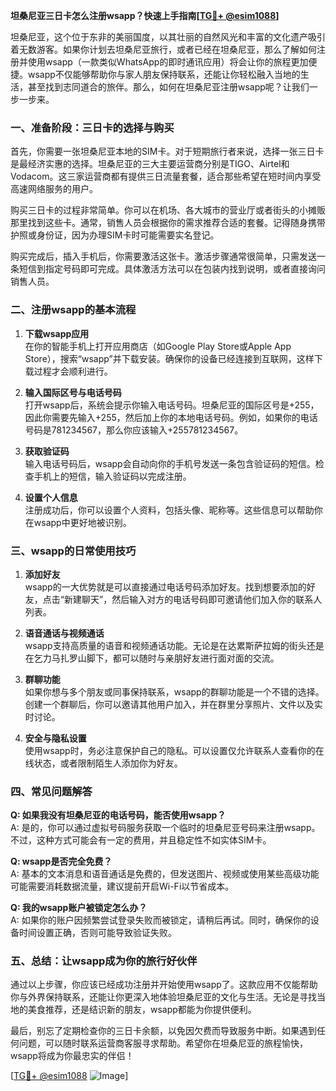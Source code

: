 **坦桑尼亚三日卡怎么注册wsapp？快速上手指南[[TG💪+ @esim1088](https://t.me/s/esim1088)]**

坦桑尼亚，这个位于东非的美丽国度，以其壮丽的自然风光和丰富的文化遗产吸引着无数游客。如果你计划去坦桑尼亚旅行，或者已经在坦桑尼亚，那么了解如何注册并使用wsapp（一款类似WhatsApp的即时通讯应用）将会让你的旅程更加便捷。wsapp不仅能够帮助你与家人朋友保持联系，还能让你轻松融入当地的生活，甚至找到志同道合的旅伴。那么，如何在坦桑尼亚注册wsapp呢？让我们一步一步来。

### 一、准备阶段：三日卡的选择与购买

首先，你需要一张坦桑尼亚本地的SIM卡。对于短期旅行者来说，选择一张三日卡是最经济实惠的选择。坦桑尼亚的三大主要运营商分别是TIGO、Airtel和Vodacom。这三家运营商都有提供三日流量套餐，适合那些希望在短时间内享受高速网络服务的用户。

购买三日卡的过程非常简单。你可以在机场、各大城市的营业厅或者街头的小摊贩那里找到这些卡。通常，销售人员会根据你的需求推荐合适的套餐。记得随身携带护照或身份证，因为办理SIM卡时可能需要实名登记。

购买完成后，插入手机后，你需要激活这张卡。激活步骤通常很简单，只需发送一条短信到指定号码即可完成。具体激活方法可以在包装内找到说明，或者直接询问销售人员。

### 二、注册wsapp的基本流程

1. **下载wsapp应用**  
   在你的智能手机上打开应用商店（如Google Play Store或Apple App Store），搜索“wsapp”并下载安装。确保你的设备已经连接到互联网，这样下载过程才会顺利进行。

2. **输入国际区号与电话号码**  
   打开wsapp后，系统会提示你输入电话号码。坦桑尼亚的国际区号是+255，因此你需要先输入+255，然后加上你的本地电话号码。例如，如果你的电话号码是781234567，那么你应该输入+255781234567。

3. **获取验证码**  
   输入电话号码后，wsapp会自动向你的手机号发送一条包含验证码的短信。检查手机上的短信，输入验证码以完成注册。

4. **设置个人信息**  
   注册成功后，你可以设置个人资料，包括头像、昵称等。这些信息可以帮助你在wsapp中更好地被识别。

### 三、wsapp的日常使用技巧

1. **添加好友**  
   wsapp的一大优势就是可以直接通过电话号码添加好友。找到想要添加的好友，点击“新建聊天”，然后输入对方的电话号码即可邀请他们加入你的联系人列表。

2. **语音通话与视频通话**  
   wsapp支持高质量的语音和视频通话功能。无论是在达累斯萨拉姆的街头还是在乞力马扎罗山脚下，都可以随时与亲朋好友进行面对面的交流。

3. **群聊功能**  
   如果你想与多个朋友或同事保持联系，wsapp的群聊功能是一个不错的选择。创建一个群聊后，你可以邀请其他用户加入，并在群里分享照片、文件以及实时讨论。

4. **安全与隐私设置**  
   使用wsapp时，务必注意保护自己的隐私。可以设置仅允许联系人查看你的在线状态，或者限制陌生人添加你为好友。

### 四、常见问题解答

**Q: 如果我没有坦桑尼亚的电话号码，能否使用wsapp？**  
A: 是的，你可以通过虚拟号码服务获取一个临时的坦桑尼亚号码来注册wsapp。不过，这种方式可能会有一定的费用，并且稳定性不如实体SIM卡。

**Q: wsapp是否完全免费？**  
A: 基本的文本消息和语音通话是免费的，但发送图片、视频或使用某些高级功能可能需要消耗数据流量，建议提前开启Wi-Fi以节省成本。

**Q: 我的wsapp账户被锁定怎么办？**  
A: 如果你的账户因频繁尝试登录失败而被锁定，请稍后再试。同时，确保你的设备时间设置正确，否则可能导致验证失败。

### 五、总结：让wsapp成为你的旅行好伙伴

通过以上步骤，你应该已经成功注册并开始使用wsapp了。这款应用不仅能帮助你与外界保持联系，还能让你更深入地体验坦桑尼亚的文化与生活。无论是寻找当地的美食推荐，还是结识新的朋友，wsapp都能为你提供便利。

最后，别忘了定期检查你的三日卡余额，以免因欠费而导致服务中断。如果遇到任何问题，可以随时联系运营商客服寻求帮助。希望你在坦桑尼亚的旅程愉快，wsapp将成为你最忠实的伴侣！

[[TG💪+ @esim1088](https://t.me/s/esim1088) ![Image](https://i.postimg.cc/4NQfJmqS/Snipaste-2025-05-13-00-14-12.png)]